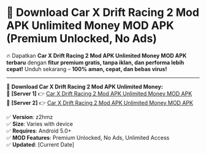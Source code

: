 # 🚀 Download Car X Drift Racing 2 Mod APK Unlimited Money MOD APK (Premium Unlocked, No Ads)  

🔥 Dapatkan **Car X Drift Racing 2 Mod APK Unlimited Money MOD APK terbaru** dengan **fitur premium gratis, tanpa iklan, dan performa lebih cepat!** Unduh sekarang – **100% aman, cepat, dan bebas virus!**  

---


🔽 **Download Car X Drift Racing 2 Mod APK Unlimited Money:**  
🔹 **[Server 1]** 👉 [Car X Drift Racing 2 Mod APK Unlimited Money MOD APK](https://apkcomod.com?title=Car_X_Drift_Racing_2_Mod_APK_Unlimited_Money)  
🔹 **[Server 2]** 👉 [Car X Drift Racing 2 Mod APK Unlimited Money MOD APK](https://apkcomod.com?title=Car_X_Drift_Racing_2_Mod_APK_Unlimited_Money)  


✅ **Version**: z2hmz  
✅ **Size**: Varies with device  
✅ **Requires**: Android 5.0+  
✅ **MOD Features**: Premium Unlocked, No Ads, Unlimited Access  
✅ **Updated**: [Current Date]  